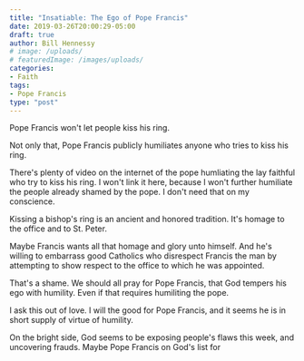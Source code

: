 ```yaml
---
title: "Insatiable: The Ego of Pope Francis"
date: 2019-03-26T20:00:29-05:00
draft: true
author: Bill Hennessy
# image: /uploads/
# featuredImage: /images/uploads/
categories: 
- Faith
tags:
- Pope Francis
type: "post"
---
```


Pope Francis won't let people kiss his ring. 

Not only that, Pope Francis publicly humiliates anyone who tries to kiss his ring. 

There's plenty of video on the internet of the pope humliating the lay faithful who try to kiss his ring. I won't link it here, because I won't further humiliate the people already shamed by the pope. I don't need that on my conscience.

Kissing a bishop's ring is an ancient and honored tradition. It's homage to the office and to St. Peter. 

Maybe Francis wants all that homage and glory unto himself. And he's willing to embarrass good Catholics who disrespect Francis the man by attempting to show respect to the office to which he was appointed. 

That's a shame. We should all pray for Pope Francis, that God tempers his ego with humility. Even if that requires humiliting the pope. 

I ask this out of love. I will the good for Pope Francis, and it seems he is in short supply of virtue of humility. 

On the bright side, God seems to be exposing people's flaws this week, and uncovering frauds. Maybe Pope Francis on God's list for